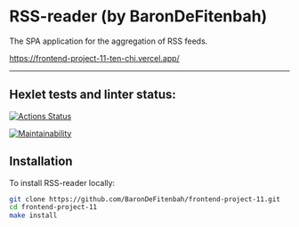 # RSS-reader (by BaronDeFitenbah)

The SPA application for the aggregation of RSS feeds.

https://frontend-project-11-ten-chi.vercel.app/

----

## Hexlet tests and linter status:

[![Actions Status](https://github.com/BaronDeFitenbah/frontend-project-11/workflows/hexlet-check/badge.svg)](https://github.com/BaronDeFitenbah/frontend-project-11/actions)

[![Maintainability](https://api.codeclimate.com/v1/badges/21db3a12c4b5e1f3fa3e/maintainability)](https://codeclimate.com/github/BaronDeFitenbah/frontend-project-11/maintainability)

## Installation

To install RSS-reader locally:

```sh
git clone https://github.com/BaronDeFitenbah/frontend-project-11.git
cd frontend-project-11
make install
```